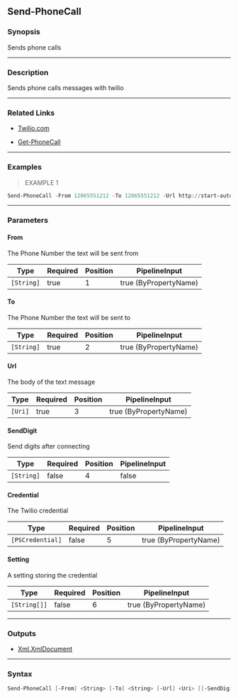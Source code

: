 Send-PhoneCall
--------------

### Synopsis
Sends phone calls

---

### Description

Sends phone calls messages with twilio

---

### Related Links
* [Twilio.com](Twilio.com)

* [Get-PhoneCall](Get-PhoneCall)

---

### Examples
> EXAMPLE 1

```PowerShell
Send-PhoneCall -From 12065551212 -To 12065551212 -Url http://start-automating.com/Receive-CallToStartAutomating
```

---

### Parameters
#### **From**
The Phone Number the text will be sent from

|Type      |Required|Position|PipelineInput        |
|----------|--------|--------|---------------------|
|`[String]`|true    |1       |true (ByPropertyName)|

#### **To**
The Phone Number the text will be sent to

|Type      |Required|Position|PipelineInput        |
|----------|--------|--------|---------------------|
|`[String]`|true    |2       |true (ByPropertyName)|

#### **Url**
The body of the text message

|Type   |Required|Position|PipelineInput        |
|-------|--------|--------|---------------------|
|`[Uri]`|true    |3       |true (ByPropertyName)|

#### **SendDigit**
Send digits after connecting

|Type      |Required|Position|PipelineInput|
|----------|--------|--------|-------------|
|`[String]`|false   |4       |false        |

#### **Credential**
The Twilio credential

|Type            |Required|Position|PipelineInput        |
|----------------|--------|--------|---------------------|
|`[PSCredential]`|false   |5       |true (ByPropertyName)|

#### **Setting**
A setting storing the credential

|Type        |Required|Position|PipelineInput        |
|------------|--------|--------|---------------------|
|`[String[]]`|false   |6       |true (ByPropertyName)|

---

### Outputs
* [Xml.XmlDocument](https://learn.microsoft.com/en-us/dotnet/api/System.Xml.XmlDocument)

---

### Syntax
```PowerShell
Send-PhoneCall [-From] <String> [-To] <String> [-Url] <Uri> [[-SendDigit] <String>] [[-Credential] <PSCredential>] [[-Setting] <String[]>] [<CommonParameters>]
```
